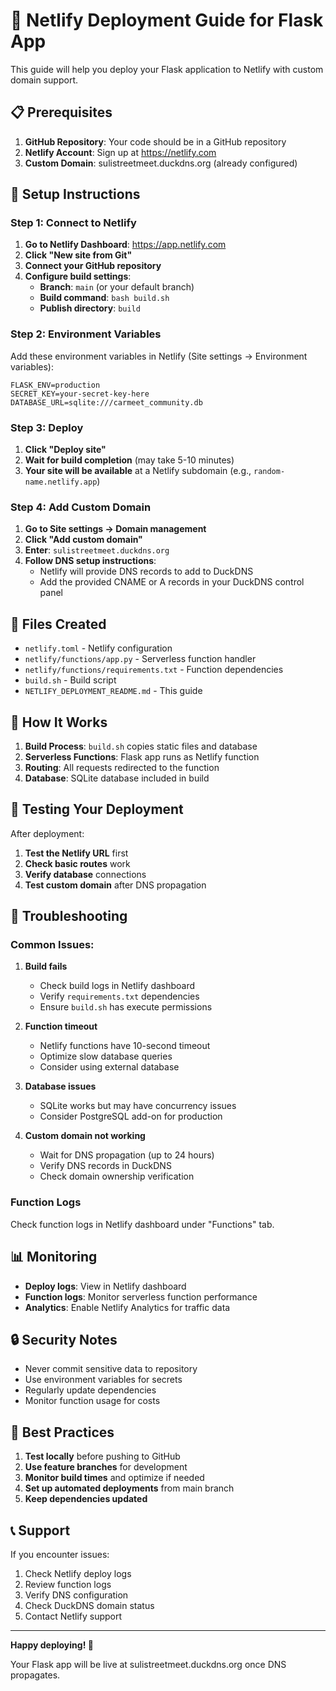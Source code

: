 # 🚀 Netlify Deployment Guide for Flask App

This guide will help you deploy your Flask application to Netlify with custom domain support.

## 📋 Prerequisites

1. **GitHub Repository**: Your code should be in a GitHub repository
2. **Netlify Account**: Sign up at https://netlify.com
3. **Custom Domain**: sulistreetmeet.duckdns.org (already configured)

## 🔧 Setup Instructions

### Step 1: Connect to Netlify

1. **Go to Netlify Dashboard**: https://app.netlify.com
2. **Click "New site from Git"**
3. **Connect your GitHub repository**
4. **Configure build settings**:
   - **Branch**: `main` (or your default branch)
   - **Build command**: `bash build.sh`
   - **Publish directory**: `build`

### Step 2: Environment Variables

Add these environment variables in Netlify (Site settings → Environment variables):

```
FLASK_ENV=production
SECRET_KEY=your-secret-key-here
DATABASE_URL=sqlite:///carmeet_community.db
```

### Step 3: Deploy

1. **Click "Deploy site"**
2. **Wait for build completion** (may take 5-10 minutes)
3. **Your site will be available** at a Netlify subdomain (e.g., `random-name.netlify.app`)

### Step 4: Add Custom Domain

1. **Go to Site settings → Domain management**
2. **Click "Add custom domain"**
3. **Enter**: `sulistreetmeet.duckdns.org`
4. **Follow DNS setup instructions**:
   - Netlify will provide DNS records to add to DuckDNS
   - Add the provided CNAME or A records in your DuckDNS control panel

## 📁 Files Created

- `netlify.toml` - Netlify configuration
- `netlify/functions/app.py` - Serverless function handler
- `netlify/functions/requirements.txt` - Function dependencies
- `build.sh` - Build script
- `NETLIFY_DEPLOYMENT_README.md` - This guide

## 🔄 How It Works

1. **Build Process**: `build.sh` copies static files and database
2. **Serverless Functions**: Flask app runs as Netlify function
3. **Routing**: All requests redirected to the function
4. **Database**: SQLite database included in build

## 🧪 Testing Your Deployment

After deployment:

1. **Test the Netlify URL** first
2. **Check basic routes** work
3. **Verify database** connections
4. **Test custom domain** after DNS propagation

## 🚨 Troubleshooting

### Common Issues:

1. **Build fails**
   - Check build logs in Netlify dashboard
   - Verify `requirements.txt` dependencies
   - Ensure `build.sh` has execute permissions

2. **Function timeout**
   - Netlify functions have 10-second timeout
   - Optimize slow database queries
   - Consider using external database

3. **Database issues**
   - SQLite works but may have concurrency issues
   - Consider PostgreSQL add-on for production

4. **Custom domain not working**
   - Wait for DNS propagation (up to 24 hours)
   - Verify DNS records in DuckDNS
   - Check domain ownership verification

### Function Logs

Check function logs in Netlify dashboard under "Functions" tab.

## 📊 Monitoring

- **Deploy logs**: View in Netlify dashboard
- **Function logs**: Monitor serverless function performance
- **Analytics**: Enable Netlify Analytics for traffic data

## 🔒 Security Notes

- Never commit sensitive data to repository
- Use environment variables for secrets
- Regularly update dependencies
- Monitor function usage for costs

## 🎯 Best Practices

1. **Test locally** before pushing to GitHub
2. **Use feature branches** for development
3. **Monitor build times** and optimize if needed
4. **Set up automated deployments** from main branch
5. **Keep dependencies updated**

## 📞 Support

If you encounter issues:

1. Check Netlify deploy logs
2. Review function logs
3. Verify DNS configuration
4. Check DuckDNS domain status
5. Contact Netlify support

---

**Happy deploying! 🚀**

Your Flask app will be live at sulistreetmeet.duckdns.org once DNS propagates.
